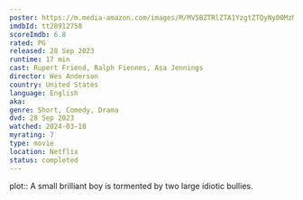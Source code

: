 ```yaml
---
poster: https://m.media-amazon.com/images/M/MV5BZTRlZTA1YzgtZTQyNy00MzMwLThlNWQtMjNjMDA1NzgxYTA4XkEyXkFqcGdeQXVyMzQyMDgzOTU@._V1_SX300.jpg
imdbId: tt28912758
scoreImdb: 6.8
rated: PG
released: 28 Sep 2023
runtime: 17 min
cast: Rupert Friend, Ralph Fiennes, Asa Jennings
director: Wes Anderson
country: United States
language: English
aka: 
genre: Short, Comedy, Drama
dvd: 28 Sep 2023
watched: 2024-03-10
myrating: 7
type: movie
location: Netflix
status: completed
---
```


plot:: A small brilliant boy is tormented by two large idiotic bullies.